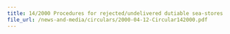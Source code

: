 ```yaml
---
title: 14/2000 Procedures for rejected/undelivered dutiable sea-stores
file_url: /news-and-media/circulars/2000-04-12-Circular142000.pdf
---
```

